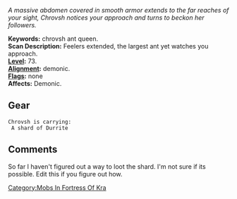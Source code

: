*A massive abdomen covered in smooth armor extends to the far reaches of
your sight, Chrovsh notices your approach and turns to beckon her
followers.*

**Keywords:** chrovsh ant queen.  
**Scan Description:** Feelers extended, the largest ant yet watches you
approach.  
**[Level](Level "wikilink"):** 73.  
**[Alignment](Alignment "wikilink"):** demonic.  
**[Flags](:Category:_Mob_Types "wikilink"):** none  
**Affects:** Demonic.  

## Gear

`Chrovsh is carrying:`  
` A shard of Durrite`

## Comments

So far I haven't figured out a way to loot the shard. I'm not sure if
its possible. Edit this if you figure out how.

[Category:Mobs In Fortress Of
Kra](Category:Mobs_In_Fortress_Of_Kra "wikilink")
